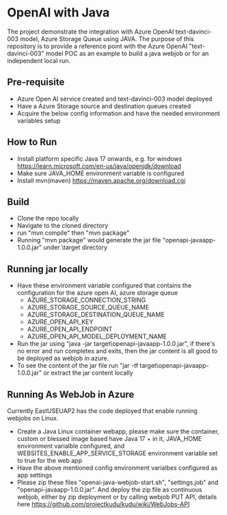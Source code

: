 # OpenAI with Java
The project demonstrate the integration with Azure OpenAI text-davinci-003 model, Azure Storage Queue using JAVA. The purpose of this repository is to provide a reference point with the Azure OpenAI "text-davinci-003" model POC as an example to build a java webjob or for an independent local run.
## Pre-requisite
- Azure Open AI service created and text-davinci-003 model deployed
- Have a Azure Storage source and destination queues created
- Acquire the below config information and have the needed environment variables setup

## How to Run
- Install platform specific Java 17 onwards, e.g. for windows https://learn.microsoft.com/en-us/java/openjdk/download
- Make sure JAVA_HOME environment variable is configured
- Install mvn(maven) https://maven.apache.org/download.cgi

## Build
- Clone the repo locally
- Navigate to the cloned directory
- run "mvn compile" then "mvn package"
- Running "mvn package" would generate the jar file "openapi-javaapp-1.0.0.jar" under \target directory
## Running jar locally
- Have these environment variable configured that contains the configuration for the azure open AI, azure storage queue
  -  AZURE_STORAGE_CONNECTION_STRING
  -  AZURE_STORAGE_SOURCE_QUEUE_NAME
  -  AZURE_STORAGE_DESTINATION_QUEUE_NAME
  -  AZURE_OPEN_API_KEY
  -  AZURE_OPEN_API_ENDPOINT
  -  AZURE_OPEN_API_MODEL_DEPLOYMENT_NAME
- Run the jar using "java -jar target\openapi-javaapp-1.0.0.jar", if there's no error and run completes and exits, then the jar content is all good to be deployed as webjob in azure.
- To see the content of the jar file run "jar -tf target\openapi-javaapp-1.0.0.jar" or extract the jar content locally

## Running As WebJob in Azure
Currently EastUSEUAP2 has the code deployed that enable running webjobs on Linux. 
 - Create a Java Linux container webapp, please make sure the container, custom or blessed image based have Java 17 + in it, JAVA_HOME environment varialble configured, and WEBSITES_ENABLE_APP_SERVICE_STORAGE environment variable set to true for the web app
 - Have the above mentioned config environment varialbes configured as app settings
 - Please zip these files "openai-java-webjob-start.sh", "settings.job" and "openapi-javaapp-1.0.0.jar". And deploy the zip file as  continuous webjob, either by zip deployment or by calling webjob PUT API, details here https://github.com/projectkudu/kudu/wiki/WebJobs-API
   
